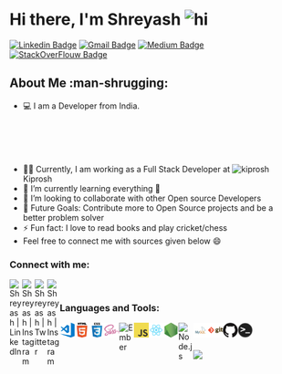 # Hi there, I'm Shreyash <img src="https://user-images.githubusercontent.com/1303154/88677602-1635ba80-d120-11ea-84d8-d263ba5fc3c0.gif" width="28px" alt="hi">


[![Linkedin Badge](https://img.shields.io/badge/-Shreyash-0077B5?style=for-the-badge&logo=Linkedin&logoColor=white)][linkedin]
[![Gmail Badge](https://img.shields.io/badge/-shreyashshetty1997@gmail.com-D14836?style=for-the-badge&logo=Gmail&logoColor=white)][gmail]
[![Medium Badge](https://img.shields.io/badge/-Shreyash-12100E?style=for-the-badge&logo=Medium&logoColor=white)][medium]
[![StackOverFlouw Badge](https://img.shields.io/badge/Shreyash-FE7A16?style=for-the-badge&logo=Gmail&logoColor=white)][stackoverflow]

## About Me :man-shrugging:

- :computer: I am a Developer from India.
- 👨‍💻 Currently, I am working as a Full Stack Developer at <img src="https://avatars.githubusercontent.com/u/6614976?s=200&v=4" style="margin-top:5.5rem" width="22px" alt= "kiprosh"> Kiprosh
- 🌱  I’m currently learning everything 🤣
- 👯  I’m looking to collaborate with other Open source Developers
- 🥅  Future Goals: Contribute more to Open Source projects and be a better problem solver
- ⚡  Fun fact: I love to read books and play cricket/chess
-  Feel free to connect me with sources given below :smile:

### Connect with me:

[<img align="left" alt="Shreyash | LinkedIn" width="22px" src="https://cdn.jsdelivr.net/npm/simple-icons@v3/icons/linkedin.svg" />][linkedin]
[<img align="left" alt="Shreyash | Instagram" width="22px" src="https://cdn.jsdelivr.net/npm/simple-icons@v3/icons/gmail.svg" />][gmail]
[<img align="left" alt="Shreyash | Twitter" width="22px" src="https://cdn.jsdelivr.net/npm/simple-icons@v3/icons/twitter.svg" />][twitter]
[<img align="left" alt="Shreyash | Instagram" width="22px" src="https://cdn.jsdelivr.net/npm/simple-icons@v3/icons/facebook.svg" />][facebook]

<br />

### Languages and Tools:

<img align="left" alt="Visual Studio Code" width="26px" src="https://raw.githubusercontent.com/github/explore/80688e429a7d4ef2fca1e82350fe8e3517d3494d/topics/visual-studio-code/visual-studio-code.png" />
<img align="left" alt="HTML5" width="26px" src="https://raw.githubusercontent.com/github/explore/80688e429a7d4ef2fca1e82350fe8e3517d3494d/topics/html/html.png" />
<img align="left" alt="CSS3" width="26px" src="https://raw.githubusercontent.com/github/explore/80688e429a7d4ef2fca1e82350fe8e3517d3494d/topics/css/css.png" />
<img align="left" alt="Sass" width="26px" src="https://raw.githubusercontent.com/github/explore/80688e429a7d4ef2fca1e82350fe8e3517d3494d/topics/sass/sass.png" />
<img align="left" alt="Ember" width="26px" src="https://raw.githubusercontent.com/github/explore/80688e429a7d4ef2fca1e82350fe8e3517d3494d/topics/git/ember-dot-js.png" />
<img align="left" alt="JavaScript" width="26px" src="https://raw.githubusercontent.com/github/explore/80688e429a7d4ef2fca1e82350fe8e3517d3494d/topics/javascript/javascript.png" />
<img align="left" alt="React" width="26px" src="https://raw.githubusercontent.com/github/explore/80688e429a7d4ef2fca1e82350fe8e3517d3494d/topics/react/react.png" />
<img align="left" alt="Node.js" width="26px" src="https://raw.githubusercontent.com/github/explore/80688e429a7d4ef2fca1e82350fe8e3517d3494d/topics/nodejs/nodejs.png" />
<img align="left" alt="Node.js" width="26px" src="https://raw.githubusercontent.com/github/explore/80688e429a7d4ef2fca1e82350fe8e3517d3494d/topics/nodejs/typescript.png" />
<img align="left" alt="MySQL" width="26px" src="https://raw.githubusercontent.com/github/explore/80688e429a7d4ef2fca1e82350fe8e3517d3494d/topics/mysql/mysql.png" />
<img align="left" alt="Git" width="26px" src="https://raw.githubusercontent.com/github/explore/80688e429a7d4ef2fca1e82350fe8e3517d3494d/topics/git/git.png" />
<img align="left" alt="GitHub" width="26px" src="https://raw.githubusercontent.com/github/explore/78df643247d429f6cc873026c0622819ad797942/topics/github/github.png" />
<img align="left" alt="Terminal" width="26px" src="https://raw.githubusercontent.com/github/explore/80688e429a7d4ef2fca1e82350fe8e3517d3494d/topics/terminal/terminal.png" />

<br />
<br />


<!-- ### :zap: GitHub Stats
  <img align="left" alt="shreyas098's GitHub Stats" src="https://github-readme-stats.shreyas098.vercel.app/api?username=shreyas098&show_icons=true&hide=[%22issues%22]" /> -->


![](https://komarev.com/ghpvc/?username=shreyas098&color=blueviolet)

[twitter]: https://twitter.com/shetty_shrey
[facebook]: https://www.facebook.com/shreyash.shetty.56/
[linkedin]: https://linkedin.com/in/shreyash-shetty
[medium]: https://shreyashshetty.medium.com/about
[gmail]: mailto:shreyashshetty1997@gmail.com
[stackoverflow]: https://stackoverflow.com/users/11657599/shreyash-shetty

